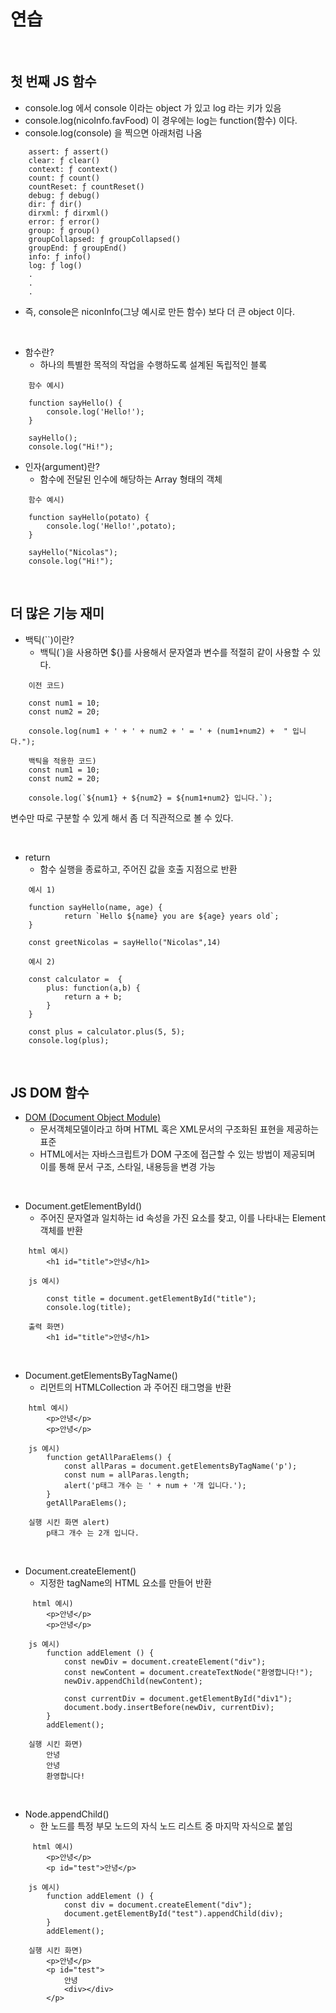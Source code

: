 연습
=============

<br>

첫 번째 JS 함수
------
* console.log 에서 console 이라는 object 가 있고 log 라는 키가 있음
* console.log(nicoInfo.favFood) 이 경우에는 log는 function(함수) 이다.
* console.log(console) 을 찍으면 아래처럼 나옴
```
    assert: ƒ assert()
    clear: ƒ clear()
    context: ƒ context()
    count: ƒ count()
    countReset: ƒ countReset()
    debug: ƒ debug()
    dir: ƒ dir()
    dirxml: ƒ dirxml()
    error: ƒ error()
    group: ƒ group()
    groupCollapsed: ƒ groupCollapsed()
    groupEnd: ƒ groupEnd()
    info: ƒ info()
    log: ƒ log()
    .
    .
    .
```
* 즉, console은 niconInfo(그냥 예시로 만든 함수) 보다 더 큰 object 이다.

<br>

* 함수란?
    * 하나의 특별한 목적의 작업을 수행하도록 설계된 독립적인 블록
```
    함수 예시)

    function sayHello() {
        console.log('Hello!');
    }

    sayHello();
    console.log("Hi!");
```

* 인자(argument)란?
    * 함수에 전달된 인수에 해당하는 Array 형태의 객체
```
    함수 예시)

    function sayHello(potato) {
        console.log('Hello!',potato);
    }

    sayHello("Nicolas");
    console.log("Hi!");
```
<br>

더 많은 기능 재미
------
* 백틱(``)이란? 
    * 백틱(`)을 사용하면 ${}를 사용해서 문자열과 변수를 적절히 같이 사용할 수 있다.
```
    이전 코드)
    
    const num1 = 10;
    const num2 = 20;

    console.log(num1 + ' + ' + num2 + ' = ' + (num1+num2) +  " 입니다.");
```

```
    백틱을 적용한 코드)
    const num1 = 10;
    const num2 = 20;

    console.log(`${num1} + ${num2} = ${num1+num2} 입니다.`);
```
변수만 따로 구분할 수 있게 해서 좀 더 직관적으로 볼 수 있다.

<br>

* return 
    * 함수 실행을 종료하고, 주어진 값을 호출 지점으로 반환
```
    예시 1)

    function sayHello(name, age) {
            return `Hello ${name} you are ${age} years old`;
    }

    const greetNicolas = sayHello("Nicolas",14)
```
```
    예시 2)

    const calculator =  {
        plus: function(a,b) {
            return a + b;
        }
    }

    const plus = calculator.plus(5, 5);
    console.log(plus);
```

<br>

JS DOM 함수
------
* [DOM (Document Object Module)](https://developer.mozilla.org/ko/docs/Web/API/Document_Object_Model/%EC%86%8C%EA%B0%9C)
    * 문서객체모델이라고 하며 HTML 혹은 XML문서의 구조화된 표현을 제공하는 표준 
    * HTML에서는 자바스크립트가 DOM 구조에 접근할 수 있는 방법이 제공되며 이를 통해 문서 구조, 스타일, 내용등을 변경 가능
<br>

* Document.getElementById()
    * 주어진 문자열과 일치하는 id 속성을 가진 요소를 찾고, 이를 나타내는 Element 객체를 반환
```
    html 예시)
        <h1 id="title">안녕</h1>

    js 예시) 

        const title = document.getElementById("title");
        console.log(title);

    출력 화면)
        <h1 id="title">안녕</h1>
```
<br>

* Document.getElementsByTagName()
    * 리먼트의 HTMLCollection 과 주어진 태그명을 반환
```
    html 예시)
        <p>안녕</p>
        <p>안녕</p>

    js 예시) 
        function getAllParaElems() {
            const allParas = document.getElementsByTagName('p');
            const num = allParas.length;
            alert('p태그 개수 는 ' + num + '개 입니다.');
        }   
        getAllParaElems();

    실행 시킨 화면 alert)
        p태그 개수 는 2개 입니다.
```
<br>

* Document.createElement()
    * 지정한 tagName의 HTML 요소를 만들어 반환
```
     html 예시)
        <p>안녕</p>
        <p>안녕</p>
    
    js 예시)
        function addElement () {
            const newDiv = document.createElement("div");
            const newContent = document.createTextNode("환영합니다!");
            newDiv.appendChild(newContent);
            
            const currentDiv = document.getElementById("div1");
            document.body.insertBefore(newDiv, currentDiv);
        } 
        addElement();
    
    실행 시킨 화면)
        안녕
        안녕
        환영합니다!
```
<br>

* Node.appendChild()
    * 한 노드를 특정 부모 노드의 자식 노드 리스트 중 마지막 자식으로 붙임
```
     html 예시)
        <p>안녕</p>
        <p id="test">안녕</p>
    
    js 예시)
        function addElement () {
            const div = document.createElement("div");
            document.getElementById("test").appendChild(div);
        } 
        addElement();
    
    실행 시킨 화면)
        <p>안녕</p>
        <p id="test">
            안녕
            <div></div>
        </p>
```
